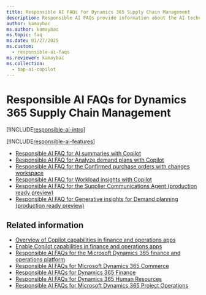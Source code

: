 ```yaml
---
title: Responsible AI FAQs for Dynamics 365 Supply Chain Management
description: Responsible AI FAQs provide information about the AI technology that's used in Microsoft Dynamics 365 Supply Chain Management.
author: kamaybac
ms.author: kamaybac
ms.topic: faq
ms.date: 01/27/2025
ms.custom:
  - responsible-ai-faqs
ms.reviewer: kamaybac
ms.collection:
  - bap-ai-copilot
---
```


# Responsible AI FAQs for Dynamics 365 Supply Chain Management

[!INCLUDE[responsible-ai-intro](../includes/responsible-ai-intro.md)]

[!INCLUDE[responsible-ai-features](../includes/responsible-ai-features.md)]

- [Responsible AI FAQ for AI summaries with Copilot](faq-summaries.md)
- [Responsible AI FAQ for Analyze demand plans with Copilot](faq-demand-planning-copilot.md)
- [Responsible AI FAQ for the Confirmed purchase orders with changes workspace](faq-confirmed-po-changes.md)
- [Responsible AI FAQ for Workload insights with Copilot](faq-wma-copilot.md)
- [Responsible AI FAQ for the Supplier Communications Agent (production ready preview)](faq-supplier-communications-agent.md)
- [Responsible AI FAQ for Generative insights for Demand planning (production ready preview)](faq-demand-planning-generative-insights.md)

## Related information

- [Overview of Copilot capabilities in finance and operations apps](/dynamics365/fin-ops-core/fin-ops/copilot/copilot-for-finance-operations)
- [Enable Copilot capabilities in finance and operations apps](/dynamics365/fin-ops-core/dev-itpro/copilot/enable-copilot)
- [Responsible AI FAQs for the Microsoft Dynamics 365 finance and operations platform](/dynamics365/fin-ops-core/dev-itpro/responsible-ai/responsible-ai-overview)
- [Responsible AI FAQs for Microsoft Dynamics 365 Commerce](/dynamics365/commerce/responsible-ai/responsible-ai-overview)
- [Responsible AI FAQs for Dynamics 365 Finance](/dynamics365/finance/transparency-note)
- [Responsible AI FAQs for Dynamics 365 Human Resources](/dynamics365/human-resources/transpar-note-hr)
- [Responsible AI FAQs for Microsoft Dynamics 365 Project Operations](/dynamics365/project-operations/responsible-ai/responsible-ai-overview)
